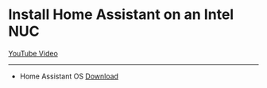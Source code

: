 # Install Home Assistant on an Intel NUC

[YouTube Video](https://youtu.be/xPIP75gAV5w)
___

- Home Assistant OS [Download](https://www.home-assistant.io/installation/generic-x86-64)
